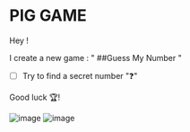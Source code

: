 # PIG GAME

Hey ! 

I create a new game : " ##Guess My Number "

-[ ] Try to find a secret number "❓"

Good luck 🏆! 

![image](https://github.com/merliotte/secret_number/assets/105237073/064cd292-527d-4955-ad71-174cab095dcb)
![image](https://github.com/merliotte/secret_number/assets/105237073/849d3650-2a03-4f4e-8264-2ea11cc1991c)
